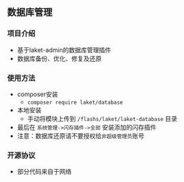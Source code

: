 ## 数据库管理


### 项目介绍

*  基于laket-admin的数据库管理插件
*  数据库备份、优化、修复及还原


### 使用方法 

*  composer安装
    * `composer require laket/database`
*  本地安装
    *  手动将模块上传到 `/flashs/laket/laket-database` 目录
*  最后在 `系统管理->闪存插件->全部` 安装添加的闪存插件
*  注意：数据库还原请不要授权给`非超级管理员`账号


### 开源协议

*  部分代码来自于网络

